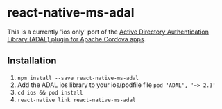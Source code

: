 # react-native-ms-adal

This is a currently 'ios only' port of the [Active Directory Authentication Library (ADAL) plugin for Apache Cordova apps](https://github.com/AzureAD/azure-activedirectory-library-for-cordova).


## Installation

1. `npm install --save react-native-ms-adal`
2. Add the ADAL ios library to your ios/podfile file `pod 'ADAL', '~> 2.3'`
3. `cd ios && pod install`
4. `react-native link react-native-ms-adal`
